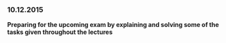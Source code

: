 ### 10.12.2015

**Preparing for the upcoming exam by explaining and solving some of the tasks given throughout the lectures**



